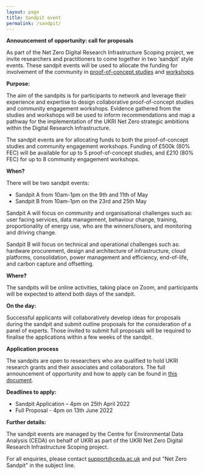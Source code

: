 ```yaml
---
layout: page
title: Sandpit event 
permalink: /sandpit/
---
```


**Announcement of opportunity: call for proposals**  

As part of the Net Zero Digital Research Infrastructure Scoping project, we invite researchers and practitioners to come together in two ‘sandpit’ style events. These sandpit events will be used to allocate the funding for involvement of the community in [proof-of-concept studies](/proof-of-concept/) and [workshops](/workshops/).

**Purpose:**

The aim of the sandpits is for participants to network and leverage their experience and expertise to design collaborative proof-of-concept studies and community engagement workshops. Evidence gathered from the studies and workshops will be used to inform recommendations and map a pathway for the implementation of the UKRI Net Zero strategic ambitions within the Digital Research Infrastructure.   

The sandpit events are for allocating funds to both the proof-of-concept studies and community engagement workshops. Funding of £500k (80% FEC) will be available for up to 5 proof-of-concept studies, and £210 (80% FEC) for up to 8 community engagement workshops. 

**When?**

There will be two sandpit events: 

* Sandpit A from 10am-1pm on the 9th and 11th of May
* Sandpit B from 10am-1pm on the 23rd and 25th May

Sandpit A will focus on community and organisational challenges such as: user facing services, data management, behaviour change, training, proportionality of energy use, who are the winners/losers, and monitoring and driving change.  

Sandpit B will focus on technical and operational challenges such as: hardware procurement, design and architecture of infrastructure, cloud platforms, consolidation, power management and efficiency, end-of-life, and carbon capture and offsetting. 

**Where?**

The sandpits will be online activities, taking place on Zoom, and participants will be expected to attend both days of the sandpit.   

**On the day:**

Successful applicants will collaboratively develop ideas for proposals during the sandpit and submit outline proposals for the consideration of a panel of experts. Those invited to submit full proposals will be required to finalise the applications within a few weeks of the sandpit. 

**Application process**

The sandpits are open to researchers who are qualified to hold UKRI research grants and their associates and collaborators. The full announcement of opportunity and how to apply can be found in [this document](https://doi.org/10.5281/zenodo.6394480).  

**Deadlines to apply:**  

* Sandpit Application – 4pm on 25th April 2022 
* Full Proposal - 4pm on 13th June 2022 

**Further details:** 

The sandpit events are managed by the Centre for Environmental Data Analysis (CEDA) on behalf of UKRI as part of the UKRI Net Zero Digital Research Infrastructure Scoping project. 

For all enquiries, please contact support@ceda.ac.uk  and put "Net Zero Sandpit" in the subject line. 
